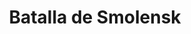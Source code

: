 ﻿---
title: "Batalla de Smolensk"
permalink: periodes_852.html
layout: periode
dataInici: 1941-07-08
dataFi: 1941-07-31
sidebar: periodes
pares:
  - id: 486
    title: "Operación Barbarroja"
    dataInici: "(1941-06-22)"
    dataFi: "(1941-12-05)"

fills:
jocsPrincipals:
  - title: "Panzergruppe Guderian"
    bggId: 3041
    dataInici: 
    dataFi: 

jocsEscenaris:
  - title: "A Victory Denied: Crisis at Smolensk, July-September, 1941"
    bggId: 31954
    dataInici: 1941-07
    dataFi: 1941-09

jocsEpoca:
jocsEpocaEscenaris:
---
